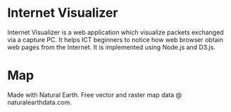 # Internet Visualizer

Internet Visualizer is a web application which visualize packets
exchanged via a capture PC. It helps ICT beginners to notice how
web browser obtain web pages from the Internet. It is implemented
using Node.js and D3.js.

# Map

Made with Natural Earth. Free vector and raster map data @ naturalearthdata.com.
